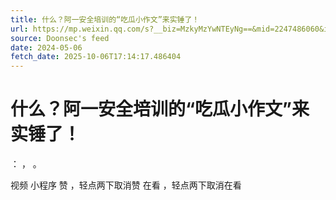 ```yaml
---
title: 什么？阿一安全培训的“吃瓜小作文”来实锤了！
url: https://mp.weixin.qq.com/s?__biz=MzkyMzYwNTEyNg==&mid=2247486060&idx=1&sn=73fa09161bbf0024cce104db07acceae
source: Doonsec's feed
date: 2024-05-06
fetch_date: 2025-10-06T17:14:17.486404
---
```


# 什么？阿一安全培训的“吃瓜小作文”来实锤了！

：
，
。

视频
小程序
赞
，轻点两下取消赞
在看
，轻点两下取消在看